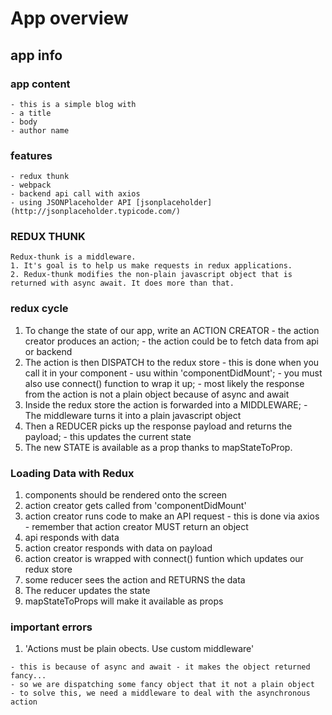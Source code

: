 # App overview

## app info
  ### app content
    - this is a simple blog with
    - a title
    - body
    - author name
  ### features
    - redux thunk
    - webpack
    - backend api call with axios
    - using JSONPlaceholder API [jsonplaceholder](http://jsonplaceholder.typicode.com/)

  ### REDUX THUNK
  ```
  Redux-thunk is a middleware.
  1. It's goal is to help us make requests in redux applications.
  2. Redux-thunk modifies the non-plain javascript object that is returned with async await. It does more than that.
  ```

  ### redux cycle
  1. To change the state of our app, write an ACTION CREATOR
    - the action creator produces an action;
    - the action could be to fetch data from api or backend
  2. The action is then DISPATCH to the redux store
    - this is done when you call it in your component - usu within 'componentDidMount';
    - you must also use connect() function to wrap it up;
    - most likely the response from the action is not a plain object because of async and await
  3. Inside the redux store the action is forwarded into a MIDDLEWARE;
    - The middleware turns it into a plain javascript object
  4. Then a REDUCER picks up the response payload and returns the payload;
    - this updates the current state
  5. The new STATE is available as a prop thanks to mapStateToProp.
  

  ### Loading Data with Redux
  1. components should be rendered onto the screen
  2. action creator gets called from 'componentDidMount' 
  3. action creator runs code to make an API request - this is done via axios - remember that action creator MUST return an object
  4. api responds with data 
  5. action creator responds with data on payload
  5. action creator is wrapped with connect() funtion which updates our redux store
  6. some reducer sees the action and RETURNS the data
  7. The reducer updates the state
  8. mapStateToProps will make it available as props

  ### important errors
  1. 'Actions must be plain obects. Use custom middleware'
  ```
  - this is because of async and await - it makes the object returned fancy...
  - so we are dispatching some fancy object that it not a plain object
  - to solve this, we need a middleware to deal with the asynchronous action
  ```